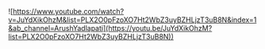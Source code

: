 ![https://www.youtube.com/watch?v=JuYdXikOhzM&list=PLX2O0pFzoXO7Ht2WbZ3uyBZHLjzT3uB8N&index=1&ab_channel=ArushYadlapati](https://youtu.be/JuYdXikOhzM?list=PLX2O0pFzoXO7Ht2WbZ3uyBZHLjzT3uB8N))


